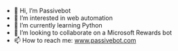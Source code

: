 - 👋 Hi, I’m Passivebot
- 👀 I’m interested in web automation
- 🌱 I’m currently learning Python
- 💞️ I’m looking to collaborate on a Microsoft Rewards bot
- 📫 How to reach me: www.passivebot.com

<!---
passivebot/passivebot is a ✨ special ✨ repository because its `README.md` (this file) appears on your GitHub profile.
You can click the Preview link to take a look at your changes.
--->
